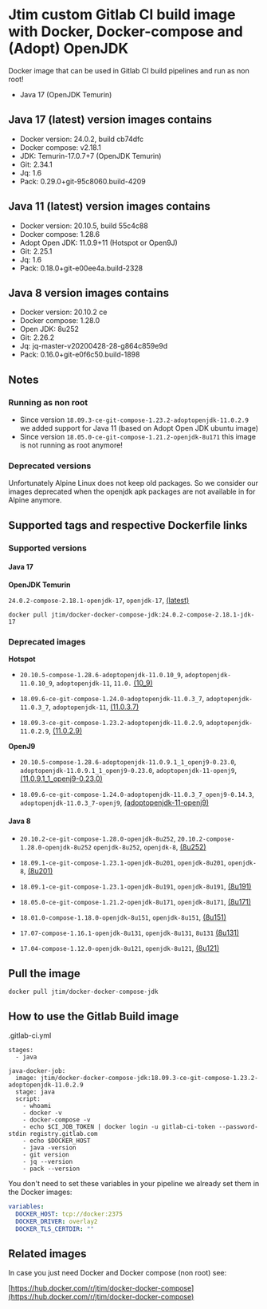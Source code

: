 # Jtim custom Gitlab CI build image with Docker, Docker-compose and (Adopt) OpenJDK 

Docker image that can be used in Gitlab CI build pipelines and run as non root!
 
* Java 17 (OpenJDK Temurin)

## Java 17 (latest) version images contains

* Docker version: 24.0.2, build cb74dfc
* Docker compose: v2.18.1
* JDK: Temurin-17.0.7+7 (OpenJDK Temurin)
* Git: 2.34.1
* Jq: 1.6
* Pack: 0.29.0+git-95c8060.build-4209

## Java 11 (latest) version images contains

* Docker version: 20.10.5, build 55c4c88
* Docker compose: 1.28.6
* Adopt Open JDK: 11.0.9+11 (Hotspot or Open9J)
* Git: 2.25.1
* Jq: 1.6
* Pack: 0.18.0+git-e00ee4a.build-2328

## Java 8 version images contains 

* Docker version: 20.10.2 ce
* Docker compose: 1.28.0
* Open JDK: 8u252
* Git: 2.26.2
* Jq: jq-master-v20200428-28-g864c859e9d
* Pack: 0.16.0+git-e0f6c50.build-1898

## Notes

### Running as non root

* Since version `18.09.3-ce-git-compose-1.23.2-adoptopenjdk-11.0.2.9` we added support for Java 11 (based on Adopt Open JDK ubuntu image) 
* Since version `18.05.0-ce-git-compose-1.21.2-openjdk-8u171` this image is not running as root anymore!

### Deprecated versions

Unfortunately Alpine Linux does not keep old packages.
So we consider our images deprecated when the openjdk apk packages are not available in for Alpine anymore. 

## Supported tags and respective Dockerfile links

### Supported versions

#### Java 17

**OpenJDK Temurin**

`24.0.2-compose-2.18.1-openjdk-17`, `openjdk-17`, [(latest)](https://github.com/j-tim/docker-docker-compose-jdk/blob/master/java17/eclipse-temurin/Dockerfile)

```
docker pull jtim/docker-docker-compose-jdk:24.0.2-compose-2.18.1-jdk-17
```

### Deprecated images

**Hotspot**

* `20.10.5-compose-1.28.6-adoptopenjdk-11.0.10_9`, `adoptopenjdk-11.0.10_9`, `adoptopenjdk-11`, `11.0.` [(10_9)](https://github.com/j-tim/docker-docker-compose-jdk/blob/master/java11/adoptopenjdk/11.0.10_9/hotspot/Dockerfile)

* `18.09.6-ce-git-compose-1.24.0-adoptopenjdk-11.0.3_7`, `adoptopenjdk-11.0.3_7`, `adoptopenjdk-11`, [(11.0.3.7)](https://github.com/j-tim/docker-docker-compose-jdk/blob/master/java11/adoptopenjdk/11.0.3_7/hotspot/Dockerfile)

* `18.09.3-ce-git-compose-1.23.2-adoptopenjdk-11.0.2.9`, `adoptopenjdk-11.0.2.9`, [(11.0.2.9)](https://github.com/j-tim/docker-docker-compose-jdk/blob/master/java11/adoptopenjdk/11.0.2.9/hotspot/Dockerfile)

**OpenJ9**

* `20.10.5-compose-1.28.6-adoptopenjdk-11.0.9.1_1_openj9-0.23.0`, `adoptopenjdk-11.0.9.1_1_openj9-0.23.0`, `adoptopenjdk-11-openj9`, [(11.0.9.1_1_openj9-0.23.0)](https://github.com/j-tim/docker-docker-compose-jdk/blob/master/java11/adoptopenjdk/11.0.10_9/openJ9/Dockerfile)


* `18.09.6-ce-git-compose-1.24.0-adoptopenjdk-11.0.3_7_openj9-0.14.3`, `adoptopenjdk-11.0.3_7-openj9`,  [(adoptopenjdk-11-openj9)](https://github.com/j-tim/docker-docker-compose-jdk/blob/master/java11/adoptopenjdk/11.0.3_7/openJ9/0.14.3/Dockerfile)

#### Java 8

* `20.10.2-ce-git-compose-1.28.0-openjdk-8u252`, `20.10.2-compose-1.28.0-openjdk-8u252` `openjdk-8u252`, `openjdk-8`, [(8u252)](https://github.com/j-tim/docker-docker-compose-jdk/blob/master/java8/openjdk/8u252/Dockerfile)


* `18.09.1-ce-git-compose-1.23.1-openjdk-8u201`, `openjdk-8u201`, `openjdk-8`, [(8u201)](https://github.com/j-tim/docker-docker-compose-jdk/blob/master/java8/openjdk/8u201/Dockerfile)
* `18.09.1-ce-git-compose-1.23.1-openjdk-8u191`, `openjdk-8u191`, [(8u191)](https://github.com/j-tim/docker-docker-compose-jdk/blob/master/java8/openjdk/deprecated/8u191/Dockerfile)
* `18.05.0-ce-git-compose-1.21.2-openjdk-8u171`, `openjdk-8u171`,  [(8u171)](https://github.com/j-tim/docker-docker-compose-jdk/blob/master/java8/openjdk/deprecated/8u171/Dockerfile)
* `18.01.0-compose-1.18.0-openjdk-8u151`, `openjdk-8u151`, [(8u151)](https://github.com/j-tim/docker-docker-compose-jdk/blob/master/java8/openjdk/deprecated/8u151/Dockerfile)  
* `17.07-compose-1.16.1-openjdk-8u131`, `openjdk-8u131`, `8u131` [(8u131)](https://github.com/j-tim/docker-docker-compose-jdk/blob/master/java8/openjdk/deprecated/8u131/Dockerfile)  
* `17.04-compose-1.12.0-openjdk-8u121`, `openjdk-8u121`, [(8u121)](https://github.com/j-tim/docker-docker-compose-jdk/blob/master/java8/openjdk/deprecated/8u121/Dockerfile)  

## Pull the image 

```shell
docker pull jtim/docker-docker-compose-jdk
```

## How to use the Gitlab Build image

.gitlab-ci.yml

```
stages:
  - java

java-docker-job:
  image: jtim/docker-docker-compose-jdk:18.09.3-ce-git-compose-1.23.2-adoptopenjdk-11.0.2.9
  stage: java
  script:
    - whoami
    - docker -v
    - docker-compose -v
    - echo $CI_JOB_TOKEN | docker login -u gitlab-ci-token --password-stdin registry.gitlab.com
    - echo $DOCKER_HOST
    - java -version
    - git version
    - jq --version
    - pack --version
```

You don't need to set these variables in your pipeline we already set them in the Docker images:

```yml
variables:
  DOCKER_HOST: tcp://docker:2375
  DOCKER_DRIVER: overlay2
  DOCKER_TLS_CERTDIR: ""
```

## Related images

In case you just need Docker and Docker compose (non root) see: 

[https://hub.docker.com/r/jtim/docker-docker-compose](https://hub.docker.com/r/jtim/docker-docker-compose)